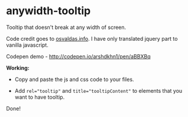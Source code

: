 # anywidth-tooltip
Tooltip that doesn't break at any width of screen.

Code credit goes to [osvaldas.info](https://osvaldas.info/elegant-css-and-jquery-tooltip-responsive-mobile-friendly/). I have only translated jquery part to vanilla javascript.

Codepen demo - http://codepen.io/arshdkhn1/pen/aBBXBq

**Working:**

  * Copy and paste the js and css code to your files.

  * Add `rel="tooltip"` and `title="tooltipContent"` to elements that you want to have tooltip.

Done!
